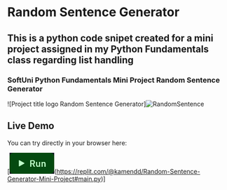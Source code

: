# Random Sentence Generator
## This is a python code snipet created for a mini project assigned in my Python Fundamentals class regarding list handling
### SoftUni Python Fundamentals Mini Project Random Sentence Generator



![Project title logo Random Sentence Generator]![RandomSentence](https://github.com/Kamend1/PY-fundamentals_random_sentence_generator_SoftUni_miniproject_kamen_dimitrov/assets/142220912/be4c1d34-cbf1-4e26-ad57-0712e2dd3b91)



## Live Demo
You can try directly in your browser here:

[![Play Button](https://github.com/Kamend1/PY-fundamentals_random_sentence_generator_SoftUni_miniproject_kamen_dimitrov/blob/main/Screenshot%202023-10-11%20at%2011-47-01%20Random%20Sentence%20Generator%20Mini%20Project.png)(https://replit.com/@kamendd/Random-Sentence-Generator-Mini-Project#main.py)]

